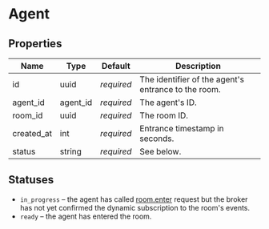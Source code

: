 # Agent

## Properties

Name       | Type     | Default    | Description
-----------| -------- | ---------- | ----------------------------------------------------
id         |     uuid | _required_ | The identifier of the agent's entrance to the room.
agent_id   | agent_id | _required_ | The agent's ID.
room_id    |     uuid | _required_ | The room ID.
created_at |      int | _required_ | Entrance timestamp in seconds.
status     |   string | _required_ | See below.

## Statuses

* `in_progress` – the agent has called [room.enter](room/enter.md) request but the broker has not yet confirmed the dynamic subscription to the room's events.
* `ready` – the agent has entered the room.
